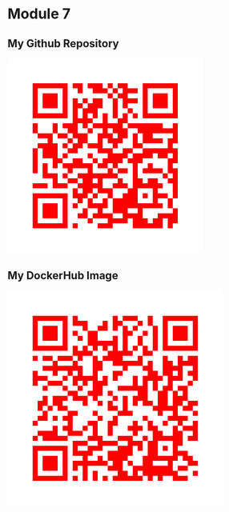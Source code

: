 # Module 7

## My Github Repository

![Github Repo](/qr_codes/QRCode_20251022010509.png "My Github QR Code Link")

## My DockerHub Image

![Docker QR Image](/qr_codes/QRCode_20251022010422.png "My DockerHub Image QR Code Link")